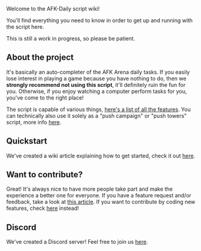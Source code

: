 Welcome to the AFK-Daily script wiki!

You'll find everything you need to know in order to get up and running with the script here.

This is still a work in progress, so please be patient.

## About the project

It's basically an auto-completer of the AFK Arena daily tasks. If you easily lose interest in playing a game because you have nothing to do, then we **strongly recommend not using this script**, it'll definitely ruin the fun for you. Otherwise, if you enjoy watching a computer perform tasks for you, you've come to the right place!

The script is capable of various things, [here's a list of all the features](https://github.com/zebscripts/AFK-Daily/wiki/Features). You can technically also use it solely as a "push campaign" or "push towers" script, more info [here](https://github.com/zebscripts/AFK-Daily/wiki/Features#push-campaigntowers-only).

## Quickstart

We've created a wiki article explaining how to get started, check it out [here](https://github.com/zebscripts/AFK-Daily/wiki/Get-started).

## Want to contribute?

Great! It's always nice to have more people take part and make the experience a better one for everyone. If you have a feature request and/or feedback, take a look at [this article](https://github.com/zebscripts/AFK-Daily/wiki/Feature-Requests). If you want to contribute by coding new features, check [here](https://github.com/zebscripts/AFK-Daily/wiki/Contribute) instead!

## Discord

We've created a Discord server! Feel free to join us [here](https://discord.com/invite/Fq2cfqjp8D).
